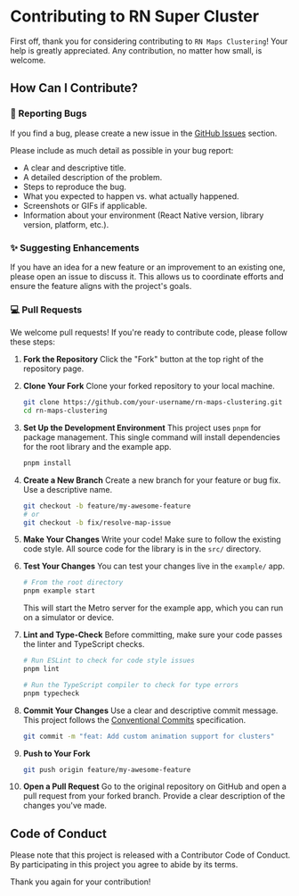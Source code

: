 # Contributing to RN Super Cluster

First off, thank you for considering contributing to `RN Maps Clustering`! Your help is greatly appreciated. Any contribution, no matter how small, is welcome.

## How Can I Contribute?

### 🐛 Reporting Bugs

If you find a bug, please create a new issue in the [GitHub Issues](https://github.com/suwi-lanji/rn-maps-clustering/issues) section.

Please include as much detail as possible in your bug report:
- A clear and descriptive title.
- A detailed description of the problem.
- Steps to reproduce the bug.
- What you expected to happen vs. what actually happened.
- Screenshots or GIFs if applicable.
- Information about your environment (React Native version, library version, platform, etc.).

### ✨ Suggesting Enhancements

If you have an idea for a new feature or an improvement to an existing one, please open an issue to discuss it. This allows us to coordinate efforts and ensure the feature aligns with the project's goals.

### 💻 Pull Requests

We welcome pull requests! If you're ready to contribute code, please follow these steps:

1.  **Fork the Repository**
    Click the "Fork" button at the top right of the repository page.

2.  **Clone Your Fork**
    Clone your forked repository to your local machine.
    ```bash
    git clone https://github.com/your-username/rn-maps-clustering.git
    cd rn-maps-clustering
    ```

3.  **Set Up the Development Environment**
    This project uses `pnpm` for package management. This single command will install dependencies for the root library and the example app.
    ```bash
    pnpm install
    ```

4.  **Create a New Branch**
    Create a new branch for your feature or bug fix. Use a descriptive name.
    ```bash
    git checkout -b feature/my-awesome-feature
    # or
    git checkout -b fix/resolve-map-issue
    ```

5.  **Make Your Changes**
    Write your code! Make sure to follow the existing code style. All source code for the library is in the `src/` directory.

6.  **Test Your Changes**
    You can test your changes live in the `example/` app.
    ```bash
    # From the root directory
    pnpm example start
    ```
    This will start the Metro server for the example app, which you can run on a simulator or device.

7.  **Lint and Type-Check**
    Before committing, make sure your code passes the linter and TypeScript checks.
    ```bash
    # Run ESLint to check for code style issues
    pnpm lint

    # Run the TypeScript compiler to check for type errors
    pnpm typecheck
    ```

8.  **Commit Your Changes**
    Use a clear and descriptive commit message. This project follows the [Conventional Commits](https://www.conventionalcommits.org/en/v1.0.0/) specification.
    ```bash
    git commit -m "feat: Add custom animation support for clusters"
    ```

9.  **Push to Your Fork**
    ```bash
    git push origin feature/my-awesome-feature
    ```

10. **Open a Pull Request**
    Go to the original repository on GitHub and open a pull request from your forked branch. Provide a clear description of the changes you've made.

## Code of Conduct

Please note that this project is released with a Contributor Code of Conduct. By participating in this project you agree to abide by its terms.

Thank you again for your contribution!
